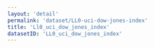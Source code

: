 ```yaml
---
layout: 'detail'
permalink: 'dataset/LL0-uci-dow-jones-index'
title: 'Ll0_uci_dow_jones_index'
datasetID: 'LL0_uci_dow_jones_index'
---
```

